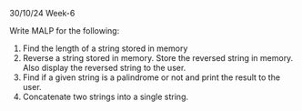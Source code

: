 30/10/24 Week-6

Write MALP for the following:
1. Find the length of a string stored in memory
2. Reverse a string stored in memory. Store the reversed string in memory. Also display the reversed string to the user.
3. Find if a given string is a palindrome or not and print the result to the user.
4. Concatenate two strings into a single string.
